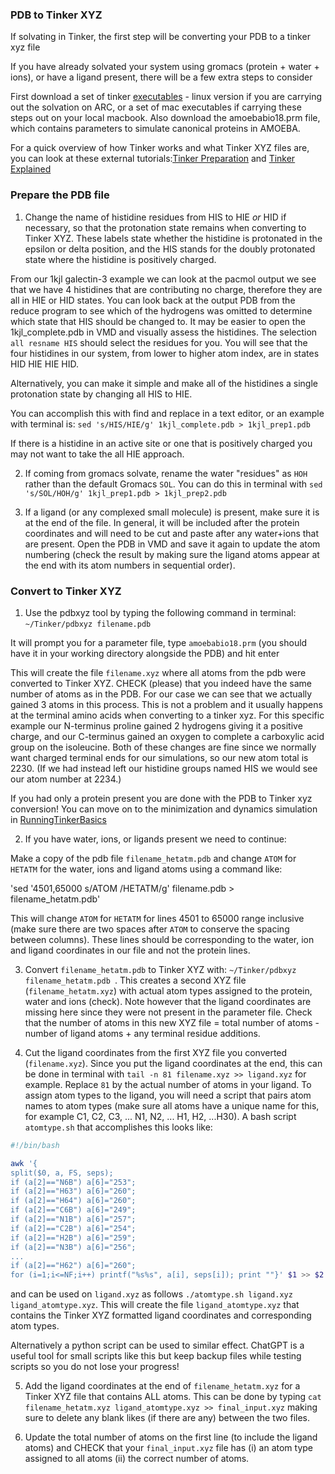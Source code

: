 

### PDB to Tinker XYZ

If solvating in Tinker, the first step will be converting your PDB to a tinker xyz file

If you have already solvated your system using gromacs (protein + water + ions), or have a ligand present, there will be a few extra steps to consider 

First download a set of tinker [executables](https://dasher.wustl.edu/tinker/) - linux version if you are carrying out the solvation on ARC, or a set of mac executables if carrying these steps out on your local macbook. Also download the amoebabio18.prm file, which contains parameters to simulate canonical proteins in AMOEBA. 

For a quick overview of how Tinker works and what Tinker XYZ files are, you can look at these external tutorials:[Tinker Preparation](https://tinker-hp.org/wp-content/uploads/2022/10/Tinker_preparation_tutorial.pdf) and [Tinker Explained](http://chembytes.wikidot.com/tinker-s-wiki)


### Prepare the PDB file
1) Change the name of histidine residues from HIS to HIE *or* HID if necessary, so that the protonation state remains when converting to Tinker XYZ. These labels state whether the histidine is protonated in the epsilon or delta position, and the HIS stands for the doubly protonated state where the histidine is positively charged.

From our 1kjl galectin-3 example we can look at the pacmol output we see that we have 4 histidines that are contributing no charge, therefore they are all in HIE or HID states. You can look back at the output PDB from the reduce program to see which of the hydrogens was omitted to determine which state that HIS should be changed to. It may be easier to open the 1kjl_complete.pdb in VMD and visually assess the histidines. The selection `all resname HIS` should select the residues for you. You will see that the four histidines in our system, from lower to higher atom index, are in states HID HIE HIE HID.

Alternatively, you can make it simple and make all of the histidines a single protonation state by changing all HIS to HIE.

You can accomplish this with find and replace in a text editor, or an example with terminal is:
`sed 's/HIS/HIE/g' 1kjl_complete.pdb > 1kjl_prep1.pdb`

If there is a histidine in an active site or one that is positively charged you may not want to take the all HIE approach.


2) If coming from gromacs solvate, rename the water "residues" as `HOH` rather than the default Gromacs `SOL`. You can do this in terminal with `sed 's/SOL/HOH/g' 1kjl_prep1.pdb > 1kjl_prep2.pdb` 

3) If a ligand (or any complexed small molecule) is present, make sure it is at the end of the file. In general, it will be included after the protein coordinates and will need to be cut and paste after any water+ions that are present. Open the PDB in VMD and save it again to update the atom numbering (check the result by making sure the ligand atoms appear at the end with its atom numbers in sequential order). 



### Convert to Tinker XYZ
1) Use the pdbxyz tool by typing the following command in terminal: `~/Tinker/pdbxyz filename.pdb`

  It will prompt you for a parameter file, type `amoebabio18.prm` (you should have it in your working directory alongside the PDB) and hit enter

This will create the file `filename.xyz` where all atoms from the pdb were converted to Tinker XYZ. CHECK (please) that you indeed have the same number of atoms as in the PDB. For our case we can see that we actually gained 3 atoms in this process. This is not a problem and it usually happens at the terminal amino acids when converting to a tinker xyz. For this specific example our N-terminus proline gained 2 hydrogens giving it a positive charge, and our C-terminus gained an oxygen to complete a carboxylic acid group on the isoleucine. Both of these changes are fine since we normally want charged terminal ends for our simulations, so our new atom total is 2230. (If we had instead left our histidine groups named HIS we would see our atom number at 2234.)

If you had only a protein present you are done with the PDB to Tinker xyz conversion! You can move on to the minimization and dynamics simulation in [RunningTinkerBasics](./RunningTinkerBasics.md)

2) If you have water, ions, or ligands present we need to continue:

Make a copy of the pdb file `filename_hetatm.pdb` and change `ATOM` for `HETATM` for the water, ions and ligand atoms using a command like:

'sed '4501,65000 s/ATOM  /HETATM/g' filename.pdb > filename_hetatm.pdb'

This will change `ATOM` for `HETATM` for lines 4501 to 65000 range inclusive (make sure there are two spaces after `ATOM` to conserve the spacing between columns). These lines should be corresponding to the water, ion and ligand coordinates in our file and not the protein lines.

3) Convert `filename_hetatm.pdb` to Tinker XYZ with: `~/Tinker/pdbxyz filename_hetatm.pdb `. This creates a second XYZ file (`filename_hetatm.xyz`) with actual atom types assigned to the protein, water and ions (check). Note however that the ligand coordinates are missing here since they were not present in the parameter file. Check that the number of atoms in this new XYZ file = total number of atoms - number of ligand atoms + any terminal residue additions. 

4) Cut the ligand coordinates from the first XYZ file you converted (`filename.xyz`). Since you put the ligand coordinates at the end, this can be done in terminal with `tail -n 81 filename.xyz >> ligand.xyz` for example. Replace `81` by the actual number of atoms in your ligand. To assign atom types to the ligand, you will need a script that pairs atom names to atom types (make sure all atoms have a unique name for this, for example C1, C2, C3, ... N1, N2, ... H1, H2, ...H30). A bash script `atomtype.sh` that accomplishes this looks like:

```sh
#!/bin/bash

awk '{
split($0, a, FS, seps);
if (a[2]=="N6B") a[6]="253";
if (a[2]=="H63") a[6]="260";
if (a[2]=="H64") a[6]="260";
if (a[2]=="C6B") a[6]="249";
if (a[2]=="N1B") a[6]="257";
if (a[2]=="C2B") a[6]="254";
if (a[2]=="H2B") a[6]="259";
if (a[2]=="N3B") a[6]="256";
...
if (a[2]=="H62") a[6]="260";
for (i=1;i<=NF;i++) printf("%s%s", a[i], seps[i]); print ""}' $1 >> $2

```

and can be used on `ligand.xyz` as follows `./atomtype.sh ligand.xyz ligand_atomtype.xyz`. This will create the file `ligand_atomtype.xyz` that contains the Tinker XYZ formatted ligand coordinates and corresponding atom types. 

Alternatively a python script can be used to similar effect. ChatGPT is a useful tool for small scripts like this but keep backup files while testing scripts so you do not lose your progress!

5) Add the ligand coordinates at the end of `filename_hetatm.xyz` for a Tinker XYZ file that contains ALL atoms. This can be done by typing `cat filename_hetatm.xyz ligand_atomtype.xyz >> final_input.xyz` making sure to delete any blank likes (if there are any) between the two files. 

6) Update the total number of atoms on the first line (to include the ligand atoms) and CHECK that your `final_input.xyz` file has (i) an atom type assigned to all atoms (ii) the correct number of atoms. 







